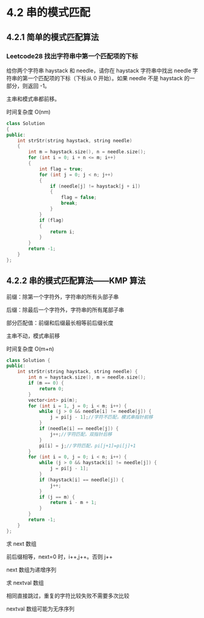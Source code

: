 # 4.2 串的模式匹配

## 4.2.1 简单的模式匹配算法

### Leetcode28 找出字符串中第一个匹配项的下标

给你两个字符串 haystack 和 needle，请你在 haystack 字符串中找出 needle 字符串的第一个匹配项的下标（下标从 0 开始）。如果 needle 不是 haystack 的一部分，则返回  -1。

主串和模式串都前移。

时间复杂度 O(nm)

```cpp
class Solution
{
public:
    int strStr(string haystack, string needle)
    {
        int m = haystack.size(), n = needle.size();
        for (int i = 0; i + n <= m; i++)
        {
            int flag = true;
            for (int j = 0; j < n; j++)
            {
                if (needle[j] != haystack[j + i])
                {
                    flag = false;
                    break;
                }
            }
            if (flag)
            {
                return i;
            }
        }
        return -1;
    }
};
```

## 4.2.2 串的模式匹配算法——KMP 算法

前缀：除第一个字符外，字符串的所有头部子串

后缀：除最后一个字符外，字符串的所有尾部子串

部分匹配值：前缀和后缀最长相等前后缀长度

主串不动，模式串前移

时间复杂度 O(m+n)

```cpp
class Solution {
public:
    int strStr(string haystack, string needle) {
        int n = haystack.size(), m = needle.size();
        if (m == 0) {
            return 0;
        }
        vector<int> pi(m);
        for (int i = 1, j = 0; i < m; i++) {
            while (j > 0 && needle[i] != needle[j]) {
                j = pi[j - 1];//字符不匹配，模式串指针前移
            }
            if (needle[i] == needle[j]) {
                j++;//字符匹配，双指针后移
            }
            pi[i] = j;//字符匹配，pi[j+1]=pi[j]+1
        }
        for (int i = 0, j = 0; i < n; i++) {
            while (j > 0 && haystack[i] != needle[j]) {
                j = pi[j - 1];
            }
            if (haystack[i] == needle[j]) {
                j++;
            }
            if (j == m) {
                return i - m + 1;
            }
        }
        return -1;
    }
};
```

求 next 数组

前后缀相等，next=0 时，i++,j++。否则 j++

next 数组为递增序列

求 nextval 数组

相同直接跳过，重复的字符比较失败不需要多次比较

nextval 数组可能为无序序列


